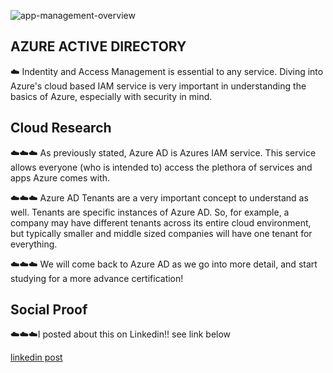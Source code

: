 



![app-management-overview](https://user-images.githubusercontent.com/102994059/195219670-883b0085-fe1a-4b9e-9c1f-54cf9e7017db.png)


## AZURE ACTIVE DIRECTORY

☁️ Indentity and Access Management is essential to any service. Diving into Azure's cloud based IAM service is very important in understanding the basics of Azure, especially with security in mind. 


## Cloud Research

☁️☁️☁️ As previously stated, Azure AD is Azures IAM service. This service allows everyone (who is intended to) access the plethora of services and apps Azure comes with.

☁️☁️☁️ Azure AD Tenants are a very important concept to understand as well. Tenants are specific instances of Azure AD. So, for example, a company may have different tenants across its entire cloud environment, but typically smaller and middle sized companies will have one tenant for everything. 

☁️☁️☁️ We will come back to Azure AD as we go into more detail, and start studying for a more advance certification!




## Social Proof

☁️☁️☁️I posted about this on Linkedin!! see link below

[linkedin post](https://www.linkedin.com/posts/andrew-leddy_100daysofcloud-cloud-azure-activity-6985753920702705664-sTpo?utm_source=share&utm_medium=member_desktop)
